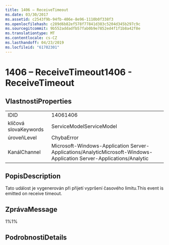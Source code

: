 ```yaml
---
title: 1406 – ReceiveTimeout
ms.date: 03/30/2017
ms.assetid: c2543f9b-94fb-406e-8e96-1110b0f338f3
ms.openlocfilehash: c289d6b82ef578f77841d383c5204d345b297c9c
ms.sourcegitcommit: 9b552addadfb57fab0b9e7852ed4f1f1b8a42f8e
ms.translationtype: MT
ms.contentlocale: cs-CZ
ms.lasthandoff: 04/23/2019
ms.locfileid: "61782301"
---
```

# <a name="1406---receivetimeout"></a><span data-ttu-id="bb1cf-102">1406 – ReceiveTimeout</span><span class="sxs-lookup"><span data-stu-id="bb1cf-102">1406 - ReceiveTimeout</span></span>
## <a name="properties"></a><span data-ttu-id="bb1cf-103">Vlastnosti</span><span class="sxs-lookup"><span data-stu-id="bb1cf-103">Properties</span></span>  
  
|||  
|-|-|  
|<span data-ttu-id="bb1cf-104">ID</span><span class="sxs-lookup"><span data-stu-id="bb1cf-104">ID</span></span>|<span data-ttu-id="bb1cf-105">1406</span><span class="sxs-lookup"><span data-stu-id="bb1cf-105">1406</span></span>|  
|<span data-ttu-id="bb1cf-106">klíčová slova</span><span class="sxs-lookup"><span data-stu-id="bb1cf-106">Keywords</span></span>|<span data-ttu-id="bb1cf-107">ServiceModel</span><span class="sxs-lookup"><span data-stu-id="bb1cf-107">ServiceModel</span></span>|  
|<span data-ttu-id="bb1cf-108">úroveň</span><span class="sxs-lookup"><span data-stu-id="bb1cf-108">Level</span></span>|<span data-ttu-id="bb1cf-109">Chyba</span><span class="sxs-lookup"><span data-stu-id="bb1cf-109">Error</span></span>|  
|<span data-ttu-id="bb1cf-110">Kanál</span><span class="sxs-lookup"><span data-stu-id="bb1cf-110">Channel</span></span>|<span data-ttu-id="bb1cf-111">Microsoft-Windows-Application Server-Applications/Analytic</span><span class="sxs-lookup"><span data-stu-id="bb1cf-111">Microsoft-Windows-Application Server-Applications/Analytic</span></span>|  
  
## <a name="description"></a><span data-ttu-id="bb1cf-112">Popis</span><span class="sxs-lookup"><span data-stu-id="bb1cf-112">Description</span></span>  
 <span data-ttu-id="bb1cf-113">Tato událost je vygenerován při přijetí vypršení časového limitu.</span><span class="sxs-lookup"><span data-stu-id="bb1cf-113">This event is emitted on receive timeout.</span></span>  
  
## <a name="message"></a><span data-ttu-id="bb1cf-114">Zpráva</span><span class="sxs-lookup"><span data-stu-id="bb1cf-114">Message</span></span>  
 <span data-ttu-id="bb1cf-115">1%</span><span class="sxs-lookup"><span data-stu-id="bb1cf-115">1%</span></span>  
  
## <a name="details"></a><span data-ttu-id="bb1cf-116">Podrobnosti</span><span class="sxs-lookup"><span data-stu-id="bb1cf-116">Details</span></span>
